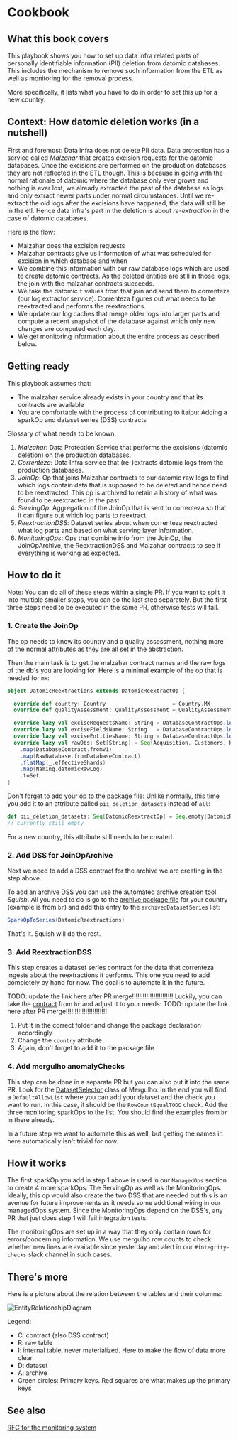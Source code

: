 # Cookbook

## What this book covers

This playbook shows you how to set up data infra related parts of personally
identifiable information (PII) deletion from datomic databases. This includes
the mechanism to remove such information from the ETL as well as monitoring for
the removal process.

More specifically, it lists what you have to do in order to set this up for a
new country.

## Context: How datomic deletion works (in a nutshell)

First and foremost: Data infra does not delete PII data. Data protection has a
service called _Malzahar_ that creates excision requests for the datomic
databases. Once the excisions are performed on the production databases they
are not reflected in the ETL though. This is because in going with the normal
rationale of datomic where the database only ever grows and nothing is ever
lost, we already extracted the past of the database as logs and only extract
newer parts under normal circumstances. Until we re-extract the old logs after
the excisions have happened, the data will still be in the etl. Hence data
infra's part in the deletion is about _re-extraction_ in the case of datomic
databases.

Here is the flow:

* Malzahar does the excision requests
* Malzahar contracts give us information of what was scheduled for excision in
    which database and when
* We combine this information with our raw database logs which are used to
    create datomic contracts. As the deleted entities are still in those logs,
    the join with the malzahar contracts succeeds.
* We take the datomic `t` values from that join and send them to correnteza
    (our log extractor service). Correnteza figures out what needs to be
    reextracted and performs the reextractions.
* We update our log caches that merge older logs into larger parts and compute
    a recent snapshot of the database against which only new changes are
    computed each day.
* We get monitoring information about the entire process as described below.


## Getting ready

This playbook assumes that:

* The malzahar service already exists in your country and that its contracts
    are available
* You are comfortable with the process of contributing to itaipu: Adding a
    sparkOp and dataset series (DSS) contracts

Glossary of what needs to be known:

1. _Malzahar_: Data Protection Service that performs the excisions (datomic
   deletion) on the production databases.
2. _Correnteza_: Data Infra service that (re-)extracts datomic logs from the
   production databases.
3. _JoinOp_: Op that joins Malzahar contracts to our datomic raw logs to find
   which logs contain data that is supposed to be deleted and hence need to be
   reextracted. This op is archived to retain a history of what was found to be
   reextracted in the past.
4. _ServingOp_: Aggregation of the JoinOp that is sent to correnteza so that it
   can figure out which log parts to reextract.
5. _ReextractionDSS_: Dataset series about when correnteza reextracted what log
   parts and based on what serving layer information.
6. _MonitoringOps_: Ops that combine info from the JoinOp, the JoinOpArchive,
   the ReextractionDSS and Malzahar contracts to see if everything is working
   as expected.


## How to do it

Note: You can do all of these steps within a single PR. If you want to split it
into multiple smaller steps, you can do the last step separately. But the first
three steps need to be executed in the same PR, otherwise tests will fail.

### 1. Create the JoinOp

The op needs to know its country and a quality assessment, nothing more of the
normal attributes as they are all set in the abstraction.

Then the main task is to get the malzahar contract names and the raw logs of
the db's you are looking for. Here is a minimal example of the op that is
needed for `mx`:

```scala
object DatomicReextractions extends DatomicReextractOp {

  override def country: Country                     = Country.MX
  override def qualityAssessment: QualityAssessment = QualityAssessment.Neutral(asOf = LocalDate.parse("2020-08-26"))

  override lazy val exciseRequestsName: String = DatabaseContractOps.lookup(ExciseRequests).name
  override lazy val exciseFieldsName: String   = DatabaseContractOps.lookup(ExciseFields).name
  override lazy val exciseEntitiesName: String = DatabaseContractOps.lookup(ExciseEntities).name
  override lazy val rawDbs: Set[String] = Seq(Acquisition, Customers, KarmaPolice, BureauMX)
    .map(DatabaseContract.fromV1)
    .map(RawDatabase.fromDatabaseContract)
    .flatMap(_.effectiveShards)
    .map(Naming.datomicRawLog)
    .toSet
}
```

Don't forget to add your op to the package file: Unlike normally, this time you
add it to an attribute called `pii_deletion_datasets` instead of `all`:

```scala
def pii_deletion_datasets: Seq[DatomicReextractOp] = Seq.empty[DatomicReextractOp]
// currently still empty
```

For a new country, this attribute still needs to be created.

### 2. Add DSS for JoinOpArchive

Next we need to add a DSS contract for the archive we are creating in the step
above.

To add an archive DSS you can use the automated archive creation tool _Squish_.
All you need to do is go to the [archive package file](https://github.com/nubank/itaipu/blob/0c0a4758f087932d131e9069fb11c9f4570d1b8b/src/main/scala/nu/data/br/dataset_series/archived/package.scala)
for your country (example is from `br`) and add this entry to the
`archivedDatasetSeries` list:

```scala
SparkOpToSeries(DatomicReextractions)
```

That's it. Squish will do the rest.

### 3. Add ReextractionDSS

This step creates a dataset series contract for the data that correnteza
ingests about the reextractions it performs. This one you need to add
completely by hand for now. The goal is to automate it in the future.

TODO: update the link here after PR merge!!!!!!!!!!!!!!!!!!!!!!!
Luckily, you can take the
[contract](https://github.com/nubank/itaipu/blob/a88e98273fb03b385575fa507ec79925a4d5ca2c/src/main/scala/nu/data/br/dataset_series/CorrentezaReextractions.scala)
from `br` and adjust it to your needs:
TODO: update the link here after PR merge!!!!!!!!!!!!!!!!!!!!!!!

1. Put it in the correct folder and change the package declaration accordingly
2. Change the `country` attribute
3. Again, don't forget to add it to the package file

### 4. Add mergulho anomalyChecks

This step can be done in a separate PR but you can also put it into the same
PR. Look for the
[DatasetSelector](https://github.com/nubank/itaipu/blob/69c98a87a082002497749f4b1346516222497bb8/common-etl/src/main/scala/common_etl/evaluator/steps/mergulho/DatasetSelector.scala#L35)
class of Mergulho. In the end you will find a `DefaultAllowList` where you can
add your dataset and the check you want to run. In this case, it should be the
`RowCountEqualTODO` check. Add the three monitoring sparkOps to the list. You
should find the examples from `br` in there already.

In a future step we want to automate this as well, but getting the names in
here automatically isn't trivial for now.


## How it works

The first sparkOp you add in step 1 above is used in our `ManagedOps` section
to create 4 more sparkOps: The ServingOp as well as the MonitoringOps. Ideally,
this op would also create the two DSS that are needed but this is an avenue
for future improvements as it needs some additional wiring in our managedOps
system. Since the MonitoringOps depend on the DSS's, any PR that just does step
1 will fail integration tests.

The monitoringOps are set up in a way that they only contain rows for
errors/concerning information. We use mergulho row counts to check whether new
lines are available since yesterday and alert in our `#integrity-checks` slack
channel in such cases.

## There's more

Here is a picture about the relation between the tables and their columns:

![EntityRelationshipDiagram](DatomicDeletionERD.png)

Legend:
* C: contract (also DSS contract)
* R: raw table
* I: internal table, never materialized. Here to make the flow of data more
    clear
* D: dataset
* A: archive
* Green circles: Primary keys. Red squares are what makes up the primary keys

## See also

[RFC for the monitoring system](https://honey.is/home/#post/865523)
